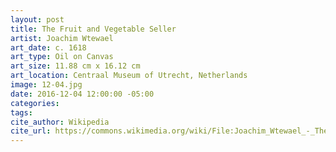 ```yaml
---
layout: post
title: The Fruit and Vegetable Seller
artist: Joachim Wtewael
art_date: c. 1618
art_type: Oil on Canvas
art_size: 11.88 cm x 16.12 cm
art_location: Centraal Museum of Utrecht, Netherlands
image: 12-04.jpg
date: 2016-12-04 12:00:00 -05:00
categories:
tags:
cite_author: Wikipedia
cite_url: https://commons.wikimedia.org/wiki/File:Joachim_Wtewael_-_The_fruit_and_vegetable_seller_-_Google_Art_Project.jpg
---
```

